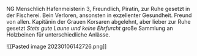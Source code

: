 NG Menschlich Hafenmeisterin 3, Freundlich, 
Piratin, zur Ruhe gesetzt in der Fischerei.
Bein Verloren, ansonsten in exzellenter Gesundheit. Freund von allen.
Kapitänin der Grauen Korsaren abgelehnt, aber lieber zur Ruhe gesetzt
*Stets gute Laune und keine Ehrfurcht*
große Sammlung an Holzbeinen für unterschiedliche Anlässe.

![[Pasted image 20230106142726.png]]

